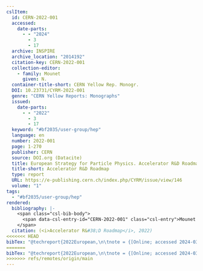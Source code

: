 ```yaml
---
cslItem:
  id: CERN-2022-001
  accessed:
    date-parts:
      - - "2024"
        - 3
        - 17
  archive: INSPIRE
  archive_location: "2014192"
  citation-key: CERN-2022-001
  collection-editor:
    - family: Mounet
      given: N.
  container-title-short: CERN Yellow Rep. Monogr.
  DOI: 10.23731/CYRM-2022-001
  genre: "CERN Yellow Reports: Monographs"
  issued:
    date-parts:
      - - "2022"
        - 3
        - 17
  keyword: "#bf2035/user-group/hep"
  language: en
  number: 2022-001
  page: 1-270
  publisher: CERN
  source: DOI.org (Datacite)
  title: European Strategy for Particle Physics. Accelerator R&D Roadmap
  title-short: Accelerator R&D Roadmap
  type: report
  URL: https://e-publishing.cern.ch/index.php/CYRM/issue/view/146
  volume: "1"
tags:
  - "#bf2035/user-group/hep"
rendered:
  bibliography: |-
    <span class="csl-bib-body">
      <span data-csl-entry-id="CERN-2022-001" class="csl-entry">Mounet (Hrsg.). <span class='date-bib'>(2022)</span>. <span class='title'><i><b><span style="font-style:normal;">European Strategy for Particle Physics. Accelerator R&#38;D Roadmap</span></b></i></span> (2014192; CERN Yellow Reports: Monographs Nr. 2022–001; Bd. 1, S. 1–270). CERN; INSPIRE. <span class='URL'><a href='https://doi.org/10.23731/CYRM-2022-001'>LINK</a></span></span>
    </span>
  citation: (<i>Accelerator R&#38;D Roadmap</i>, 2022)
<<<<<<< HEAD
bibTex: "@techreport{2022European,\n\tnote = {[Online; accessed 2024-03-17]},\n\tyear = {2022},\n\tmonth = {mar 17},\n\tnumber = {2022-001},\n\tpages = {1--270},\n\tinstitution = {CERN},\n\ttitle = {European {Strategy} for {Particle} {Physics}. {Accelerator} {R}&{D} {Roadmap}},\n\ttype = {CERN {Yellow} {Reports}: Monographs},\n\tvolume = {1},\n}\n\n"
=======
bibTex: "@techreport{2022European,\n\tnote = {[Online; accessed 2024-03-17]},\n\tyear = {2022},\n\tmonth = {mar 17},\n\tpages = {1--270},\n\tinstitution = {CERN},\n\ttitle = {European {Strategy} for {Particle} {Physics}. {Accelerator} {R}&{D} {Roadmap}},\n\ttype = {CERN {Yellow} {Reports}: Monographs},\n\tvolume = {1},\n}\n\n"
>>>>>>> refs/remotes/origin/main
---
```

